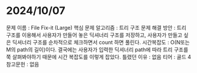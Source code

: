 # 2024/10/07
문제 이름 : File Fix-it (Large)
핵심 문제 알고리즘 : 트리 구조
문제 해결 방안 : 트리 구조를 이용해서 사용자가 만들어 놓은 딕셔너리 구조를 저장하고, 사용자가 만들고 싶은 딕셔너리 구조를 순차적으로 체크하면서 count 하면 풀린다.
시간복잡도 : O(N또는M의 path의 길이)이다. 결국에는 사용자가 입력한 딕셔너리 path에 따라 트리 구조를 쭉 살펴봐야하기 때문에 시간 복잡도를 이렇게 잡았다.
틀렸던 이유 : 없음
티어 : 골드 4
참고문헌 : 없음
